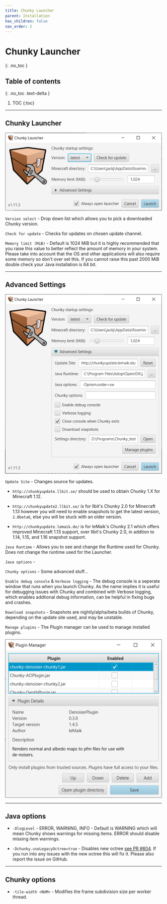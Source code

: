 ```yaml
---
title: Chunky Launcher
parent: Installation
has_children: false
nav_order: 2
---
```


# Chunky Launcher
{: .no_toc }

## Table of contents
{: .no_toc .text-delta }

1. TOC
{:toc}

---

## Chunky Launcher

![](img/installation/chunky_launcher.png)

`Version select` - Drop down list which allows you to pick a downloaded Chunky version.

`Check for update` - Checks for updates on chosen update channel.

`Memory limit (MiB)` - Default is 1024 MiB but it is highly recommended that you raise this value to better reflect the amount of memory in your system. Please take into account that the OS and other applications will also require some memory so don't over set this. If you cannot raise this past 2000 MiB double check your Java installation is 64 bit.

---

## Advanced Settings

![](img/installation/chunky_launcher_advanced.png)

`Update Site` - Changes source for updates.

- `http://chunkyupdate.llbit.se/` should be used to obtain Chunky 1.X for Minecraft 1.12.

- `http://chunkyupdate2.llbit.se/` is for llbit's Chunky 2.0 for Minecraft 1.13 however you will need to enable snapshots to get the latest version, `2.0beta6`, else you will be stuck with an older version.

- `http://chunkyupdate.lemaik.de/` is for leMaik's Chunky 2.1 which offers improved Minecraft 1.13 support, over llbit's Chunky 2.0, in addtion to 1.14, 1.15, and 1.16 snapshot support.

`Java Runtime` - Allows you to see and change the Runtime used for Chunky. Does not change the runtime used for the Launcher.

`Java options` -

`Chunky options` - Some advanced stuff...

`Enable debug console` & `Verbose logging` - The debug console is a seperate window that runs when you launch Chunky. As the name implies it is useful for debugging issues with Chunky and combined with Verbose logging, which enables addtional debug information, can be helpful in fixing bugs and crashes.

`Download snapshots` - Snapshots are nightly/alpha/beta builds of Chunky, depending on the update site used, and may be unstable.

`Manage plugins` - The Plugin manager can be used to manage installed plugins.

![](img/installation/chunky_plugin_manager.png)

---

## Java options

- `-DlogLevel` - ERROR, WARNING, INFO - Default is WARNING which will mean Chunky shows warnings for missing items. ERROR should disable missing item warnings.

- `-Dchunky.useLegacyOctree=true` - Disables new octree [see PR #604](https://github.com/llbit/chunky/pull/604). If you run into any issues with the new octree this will fix it. Please also report the issue on GitHub.

---

## Chunky options

- `-tile-width <NUM>` - Modifies the frame subdivision size per worker thread.
